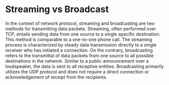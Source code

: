 # Streaming vs Broadcast

In the context of network protocol, streaming and broadcasting are two methods for transmitting data packets. Streaming, often performed over TCP, entails sending data from one source to a single specific destination. This method is comparable to a one-to-one phone call. The streaming process is characterized by steady data transmission directly to a single receiver who has initiated a connection. On the contrary, broadcasting refers to the transmittal of data packets from one source to all possible destinations in the network. Similar to a public announcement over a loudspeaker, the data is sent to all receptive entities. Broadcasting primarily utilizes the UDP protocol and does not require a direct connection or acknowledgement of receipt from the recipients.